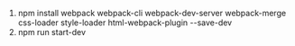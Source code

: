 1. npm install webpack webpack-cli webpack-dev-server webpack-merge css-loader style-loader html-webpack-plugin --save-dev
2. npm run start-dev

